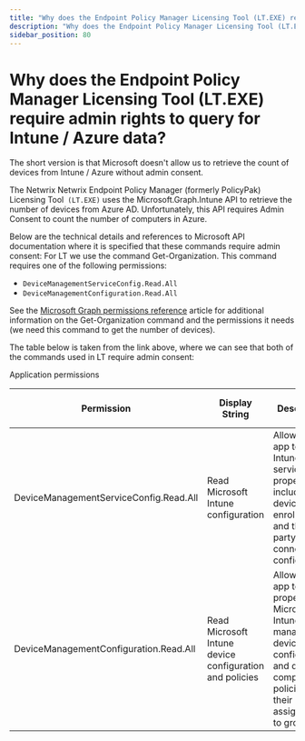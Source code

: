 ```yaml
---
title: "Why does the Endpoint Policy Manager Licensing Tool (LT.EXE) require admin rights to query for Intune / Azure data?"
description: "Why does the Endpoint Policy Manager Licensing Tool (LT.EXE) require admin rights to query for Intune / Azure data?"
sidebar_position: 80
---
```


# Why does the Endpoint Policy Manager Licensing Tool (LT.EXE) require admin rights to query for Intune / Azure data?

The short version is that Microsoft doesn't allow us to retrieve the count of devices from Intune /
Azure without admin consent.

The Netwrix Netwrix Endpoint Policy Manager (formerly PolicyPak) Licensing Tool` (LT.EXE)` uses the
Microsoft.Graph.Intune API to retrieve the number of devices from Azure AD. Unfortunately, this API
requires Admin Consent to count the number of computers in Azure.

Below are the technical details and references to Microsoft API documentation where it is specified
that these commands require admin consent: For LT we use the command Get-Organization. This command
requires one of the following permissions:

- `DeviceManagementServiceConfig.Read.All`
- `DeviceManagementConfiguration.Read.All`

See the
[Microsoft Graph permissions reference](https://learn.microsoft.com/en-us/graph/permissions-reference#microsoft-graph-permissions-reference)
article for additional information on the Get-Organization command and the permissions it needs (we
need this command to get the number of devices).

The table below is taken from the link above, where we can see that both of the commands used in LT
require admin consent:

Application permissions

| Permission                             | Display String                                          | Description                                                                                                                                       | Admin Consent Required |
| -------------------------------------- | ------------------------------------------------------- | ------------------------------------------------------------------------------------------------------------------------------------------------- | ---------------------- |
| DeviceManagementServiceConfig.Read.All | Read Microsoft Intune configuration                     | Allows the app to read Intune service properties, including device enrollment and third party service connection configuration.                   | Yes                    |
| DeviceManagementConfiguration.Read.All | Read Microsoft Intune device configuration and policies | Allows the app to read properties of Microsoft Intune-managed device configuration and device compliance policies and their assignment to groups. | Yes                    |
